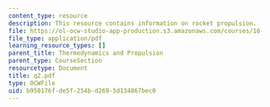 ```yaml
---
content_type: resource
description: This resource contains information on rocket propulsion.
file: https://ol-ocw-studio-app-production.s3.amazonaws.com/courses/16-01-unified-engineering-i-ii-iii-iv-fall-2005-spring-2006/b950176fde5f254bd2695d134867bec0_q2.pdf
file_type: application/pdf
learning_resource_types: []
parent_title: Thermodynamics and Propulsion
parent_type: CourseSection
resourcetype: Document
title: q2.pdf
type: OCWFile
uid: b950176f-de5f-254b-d269-5d134867bec0
---
```

